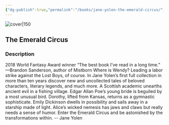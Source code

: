```yaml
---
{"dg-publish":true,"permalink":"/books/jane-yolen-the-emerald-circus/","title":"\"The Emerald Circus\"","tags":["Fantasy","short-story"]}
---
```




![cover|150](http://books.google.com/books/content?id=GishDgAAQBAJ&printsec=frontcover&img=1&zoom=1&edge=curl&source=gbs_api)

## The Emerald Circus

### Description

2018 World Fantasy Award winner “The best book I’ve read in a long time.” —Brandon Sanderson, author of Mistborn Where is Wendy? Leading a labor strike against the Lost Boys, of course. In Jane Yolen’s first full collection in more than ten years discover new and uncollected tales of beloved characters, literary legends, and much more. A Scottish academic unearths ancient evil in a fishing village. Edgar Allan Poe’s young bride is beguiled by a most unusual bird. Dorothy, lifted from Kansas, returns as a gymnastic sophisticate. Emily Dickinson dwells in possibility and sails away in a starship made of light. Alice’s wicked nemesis has jaws and claws but really needs a sense of humor. Enter the Emerald Circus and be astonished by the transformations within. -- Jane Yolen
```